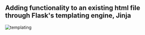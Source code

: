 ## Adding functionality to an existing html file through Flask's templating engine, Jinja
![templating](https://github.com/user-attachments/assets/868c6ca6-f77d-414f-a71d-2049cf472eb4)
